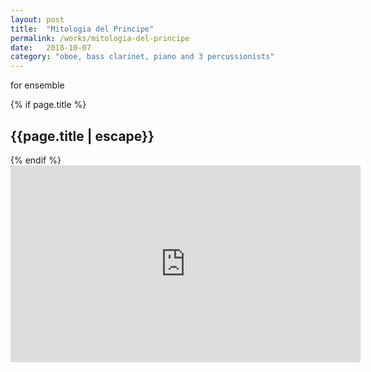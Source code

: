 ```yaml
---
layout: post
title:  "Mitologia del Principe"
permalink: /works/mitologia-del-principe
date:   2018-10-07
category: "oboe, bass clarinet, piano and 3 percussionists"
---
```

for ensemble

{% if page.title %}
<h2>{{page.title | escape}}</h2>
{% endif %}

<iframe width="560" height="315" src="https://www.youtube.com/embed/vtQeaIbrlvI" frameborder="0" allow="accelerometer; autoplay; clipboard-write; encrypted-media; gyroscope; picture-in-picture" allowfullscreen></iframe>